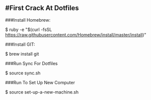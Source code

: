 #First Crack At Dotfiles---
###Install Homebrew:
$ ruby -e "$(curl -fsSL https://raw.githubusercontent.com/Homebrew/install/master/install)"###Install GIT:
$ brew install git
###Run Sync For Dotfiles

$ source sync.sh

###Run To Set Up New Computer

$ source set-up-a-new-machine.sh